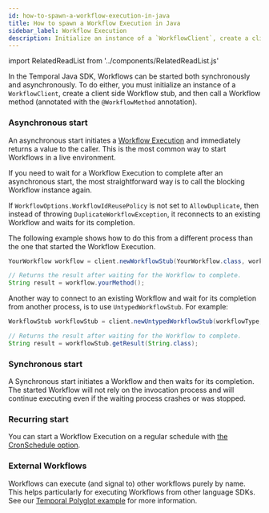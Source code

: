 ```yaml
---
id: how-to-spawn-a-workflow-execution-in-java
title: How to spawn a Workflow Execution in Java
sidebar_label: Workflow Execution
description: Initialize an instance of a `WorkflowClient`, create a client side Workflow stub, and then call a Workflow method (annotated with the `@WorkflowMethod` annotation).
---
```


import RelatedReadList from '../components/RelatedReadList.js'

In the Temporal Java SDK, Workflows can be started both synchronously and asynchronously.
To do either, you must initialize an instance of a `WorkflowClient`, create a client side Workflow stub, and then call a Workflow method (annotated with the `@WorkflowMethod` annotation).

### Asynchronous start

An asynchronous start initiates a [Workflow Execution](docs/concepts/what-is-a-workflow-execution) and immediately returns a value to the caller.
This is the most common way to start Workflows in a live environment.

<!--SNIPSTART money-transfer-project-template-java-workflow-initiator-->
<!--SNIPEND-->

If you need to wait for a Workflow Execution to complete after an asynchronous start, the most straightforward way is to call the blocking Workflow instance again.

If `WorkflowOptions.WorkflowIdReusePolicy` is not set to `AllowDuplicate`, then instead of throwing `DuplicateWorkflowException`, it reconnects to an existing Workflow and waits for its completion.

The following example shows how to do this from a different process than the one that started the Workflow Execution.

```java
YourWorkflow workflow = client.newWorkflowStub(YourWorkflow.class, workflowId);

// Returns the result after waiting for the Workflow to complete.
String result = workflow.yourMethod();
```

Another way to connect to an existing Workflow and wait for its completion from another process, is to use `UntypedWorkflowStub`. For example:

```java
WorkflowStub workflowStub = client.newUntypedWorkflowStub(workflowType, workflowOptions);

// Returns the result after waiting for the Workflow to complete.
String result = workflowStub.getResult(String.class);
```

### Synchronous start

A Synchronous start initiates a Workflow and then waits for its completion. The started Workflow will not rely on the invocation process and will continue executing even if the waiting process crashes or was stopped.

<!--SNIPSTART hello-world-project-template-java-workflow-initiator-->
<!--SNIPEND-->

### Recurring start

You can start a Workflow Execution on a regular schedule with [the CronSchedule option](distributed-cron).

### External Workflows

Workflows can execute (and signal to) other workflows purely by name.
This helps particularly for executing Workflows from other language SDKs.
See our [Temporal Polyglot example](https://github.com/tsurdilo/temporal-polyglot) for more information.
